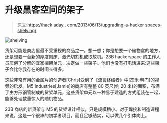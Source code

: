 # 升级黑客空间的架子

> 原文:[https://hack aday . com/2013/06/13/upgrading-a-hacker spaces-shelving/](https://hackaday.com/2013/06/13/upgrading-a-hackerspaces-shelving/)

![shelving](../Images/87e67003b7fad7370d2f9e0a3c4dff0b.png)

货架可能是商店里最不受重视的商品之一。想一想；你是想要一个储物盒的地方，还是想要一台新的厚度刨床、激光切割机或取放机。23B hackerspace 的工作人员厌倦了分解的宜家搁架单元，决定做一些架子。他们也没有打电话进来:这些架子会比你我存在的时间长得多。

这些非常有用的金属片的创造者[Chris]受到了《流言终结者》中[杰米·韩门]的视频的启发。M5 Industries[Jamie]的商店有整整 80 英尺(约 20 米)的面积，布满了由方形钢管制成的货架单元，这些货架单元以一种易于建造的方式组装在一起，能够处理数量惊人的随机物品。

23B 商店的新货架与 M5 的货架设计相似，只是规模稍小。对于焊接和制造课程来说，这是一个很棒的初学者项目，而且足够结实，可以做几个引体向上。